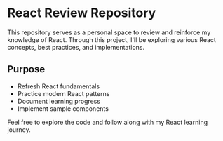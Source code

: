 # React Review Repository

This repository serves as a personal space to review and reinforce my knowledge of React. Through this project, I'll be exploring various React concepts, best practices, and implementations.

## Purpose
- Refresh React fundamentals
- Practice modern React patterns
- Document learning progress
- Implement sample components

Feel free to explore the code and follow along with my React learning journey.